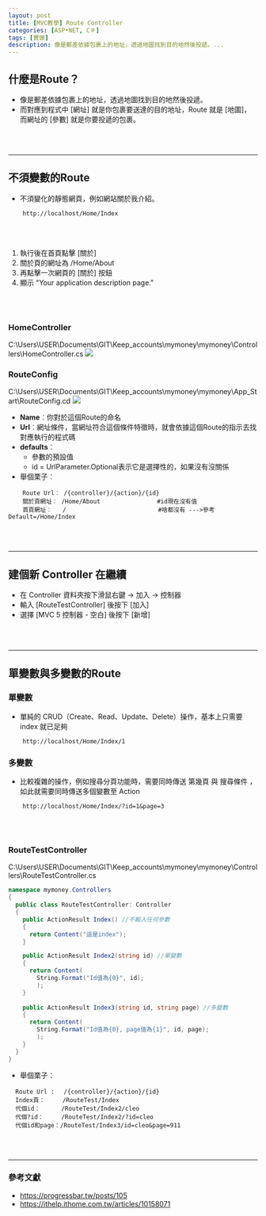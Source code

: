 ```yaml
---
layout: post
title: [MVC教學] Route Controller
categories: [ASP•NET, C＃]
tags: [實做]
description: 像是郵差依據包裹上的地址，透過地圖找到目的地然後投遞。...
---
```



## 什麼是Route？ 
- 像是郵差依據包裹上的地址，透過地圖找到目的地然後投遞。
- 而對應到程式中 [網址] 就是你包裹要送達的目的地址，Route 就是 [地圖]，而網址的 [參數] 就是你要投遞的包裹。

<br/><br/>

***

## 不須變數的Route
- 不須變化的靜態網頁，例如網站關於我介紹。
```
    http://localhost/Home/Index
```

<br/><br/>

1. 執行後在首頁點擊 [關於] 
2. 關於頁的網址為 /Home/About
3. 再點擊一次網頁的 [關於] 按鈕
4. 顯示 "Your application description page."

<br/><br/>

### HomeController
C:\Users\USER\Documents\GIT\Keep_accounts\mymoney\mymoney\Controllers\HomeController.cs
![](https://s3.amazonaws.com/notejoy/note_images/146088.2.2018-10-16%20%E4%B8%8A%E5%8D%88%2011-12-18.jpg)
​
### RouteConfig
C:\Users\USER\Documents\GIT\Keep_accounts\mymoney\mymoney\App_Start\RouteConfig.cd
![](https://s3.amazonaws.com/notejoy/note_images/146088.1.2018-10-16%20%E4%B8%8A%E5%8D%88%2011-14-12.jpg)
​
- **Name**︰你對於這個Route的命名
- **Url**︰網址條件，當網址符合這個條件特徵時，就會依據這個Route的指示去找對應執行的程式碼
- **defaults**︰
    - 參數的預設值
    - id = UrlParameter.Optional表示它是選擇性的，如果沒有沒關係
- 舉個栗子︰
```
    Route Url︰ /{controller}/{action}/{id}  
    關於頁網址︰ /Home/About                #id現在沒有值
    首頁網址︰   /                          #啥都沒有 --->參考Default=/Home/Index 
```

<br/><br/>

***

## 建個新 Controller 在繼續
- 在 Controller 資料夾按下滑鼠右鍵 -> 加入 -> 控制器
- 輸入 [RouteTestController] 後按下 [加入]
- 選擇 [MVC 5 控制器 - 空白] 後按下 [新增]

<br/><br/>

***

## 單變數與多變數的Route

### 單變數
- 單純的 CRUD（Create、Read、Update、Delete）操作，基本上只需要 index 就已足夠
```
    http://localhost/Home/Index/1
```

### 多變數
- 比較複雜的操作，例如搜尋分頁功能時，需要同時傳送 第幾頁 與 搜尋條件 ，如此就需要同時傳送多個變數至 Action
```
    http://localhost/Home/Index/?id=1&page=3
```

<br/><br/>

### RouteTestController

C:\Users\USER\Documents\GIT\Keep_accounts\mymoney\mymoney\Controllers\RouteTestController.cs
```csharp
namespace mymoney.Controllers
{
  public class RouteTestController: Controller
  {
    public ActionResult Index() //不輸入任何參數
    {
      return Content("這是index");
    }

    public ActionResult Index2(string id) //單變數
    {
      return Content(
        String.Format("Id值為{0}", id);
        );
    }
                
    public ActionResult Index3(string id, string page) //多變數
    {
      return Content(
        String.Format("Id值為{0}, page值為{1}", id, page);
        );
    }
  }
}
```

- 舉個栗子：
```
  Route Url : 　/{controller}/{action}/{id}  
  Index頁：　　　/RouteTest/Index
  代個id： 　　　/RouteTest/Index2/cleo
  代個?id：　　　/RouteTest/Index2/?id=cleo
  代個id和page：/RouteTest/Index3/id=cleo&page=911
```



<br/><br/>

***
### 參考文獻
- https://progressbar.tw/posts/105
- https://ithelp.ithome.com.tw/articles/10158071






